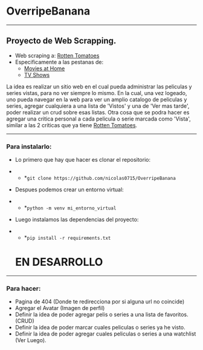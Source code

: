 # OverripeBanana
---
## Proyecto de Web Scrapping.
- Web scraping a: [Rotten Tomatoes](https://www.rottentomatoes.com/)
- Especificamente a las pestanas de:
  - [Movies at Home](https://www.rottentomatoes.com/browse/movies_at_home/)
  - [TV Shows](https://www.rottentomatoes.com/browse/tv_series_browse/)

La idea es realizar un sitio web en el cual pueda administrar las peliculas y series vistas, para no ver siempre lo mismo. En la cual, una vez logeado, uno pueda navegar en la web para ver un amplio catalogo de peliculas y series, agregar cualquiera a una lista de 'Vistos' y una de 'Ver mas tarde', poder realizar un crud sobre esas listas. Otra cosa que se podra hacer es agregar una critica personal a cada pelicula o serie marcada como 'Vista', similar a las 2 criticas que ya tiene [Rotten Tomatoes](https://www.rottentomatoes.com/).

---

### Para instalarlo:
* Lo primero que hay que hacer es clonar el repositorio:
* * *`git clone https://github.com/nicolas0715/OverripeBanana`
    
* Despues podemos crear un entorno virtual:
*  * *`python -m venv mi_entorno_virtual`
     
* Luego instalamos las dependencias del proyecto:
* * *`pip install -r requirements.txt`
  # EN DESARROLLO

---

### Para hacer:
* Pagina de 404 (Donde te redirecciona por si alguna url no coincide)
* Agregar el Avatar (Imagen de perfil)
* Definir la idea de poder agregar pelis o series a una lista de favoritos. (CRUD)
* Definir la idea de poder marcar cuales peliculas o series ya he visto.
* Definir la idea de poder agregar cuales peliculas o series a una watchlist (Ver Luego).
